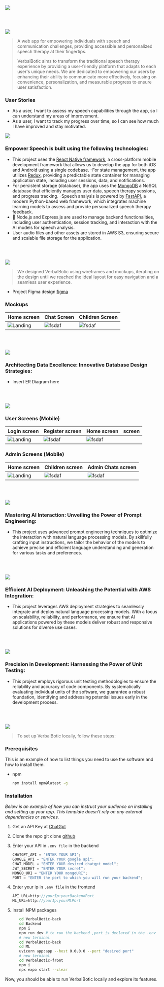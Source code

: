 <img src="./readme/title1.svg"/>

<br><br>

<!-- project philosophy -->
<img src="./readme/title2.svg"/>

> A web app for empowering individuals with speech and communication challenges, providing accessible and personalized speech therapy at their fingertips.
>
> VerbalBotic aims to transform the traditional speech therapy experience by providing a user-friendly platform that adapts to each user's unique needs. We are dedicated to empowering our users by enhancing their ability to communicate more effectively, focusing on convenience, personalization, and measurable progress to ensure user satisfaction.

### User Stories

- As a user, I want to assess my speech capabilities through the app, so I can understand my areas of improvement.
- As a user, I want to track my progress over time, so I can see how much I have improved and stay motivated.

<!-- Tech stack -->
<img src="./readme/title3.svg"/>

### Empower Speech is built using the following technologies:

- This project uses the [React Native framework](https://reactnative.dev/), a cross-platform mobile development framework that allows us to develop the app for both iOS and Android using a single codebase.
  -For state management, the app utilizes [Redux](https://redux.js.org/), providing a predictable state container for managing application state, including user sessions, data, and notifications.
- For persistent storage (database), the app uses the [MongoDB](https://www.mongodb.com/) a NoSQL database that efficiently manages user data, speech therapy sessions, and progress tracking.
  -Speech analysis is powered by [FastAPI](https://fastapi.tiangolo.com/), a modern Python-based web framework, which integrates machine learning models to assess and provide personalized speech therapy feedback.
- 🚨 Node.js and Express.js are used to manage backend functionalities, including user authentication, session tracking, and interaction with the AI models for speech analysis.
- User audio files and other assets are stored in AWS S3, ensuring secure and scalable file storage for the application.

<br><br>

<!-- UI UX -->
<img src="./readme/title4.svg"/>

> We designed VerbalBotic using wireframes and mockups, iterating on the design until we reached the ideal layout for easy navigation and a seamless user experience.

- Project Figma design [figma](https://www.figma.com/design/lYKnKzfIaeIFI1TjHdQoq5/VerbalBotic?node-id=0-1&t=BDcVcfxbKnYdKN40-1)

### Mockups

| Home screen                             | Chat Screen                           | Children Screen                       |
| --------------------------------------- | ------------------------------------- | ------------------------------------- |
| ![Landing](./readme/demo/1440x1024.png) | ![fsdaf](./readme/demo/1440x1024.png) | ![fsdaf](./readme/demo/1440x1024.png) |

<br><br>

<!-- Database Design -->
<img src="./readme/title5.svg"/>

### Architecting Data Excellence: Innovative Database Design Strategies:

- Insert ER Diagram here

<br><br>

<!-- Implementation -->
<img src="./readme/title6.svg"/>

### User Screens (Mobile)

| Login screen                         | Register screen                       | Home screen                             | screen |
| ------------------------------------ | ------------------------------------- | --------------------------------------- | ------ |
| ![Landing](./readme/demo/Login.jpeg) | ![fsdaf](./readme/demo/register.jpeg) | ![fsdaf](./readme/demo/childChats.jpeg) |

### Admin Screens (Mobile)

| Home screen                              | Children screen                       | Admin Chats screen                      |
| ---------------------------------------- | ------------------------------------- | --------------------------------------- |
| ![Landing](./readme/demo/adminHome.jpeg) | ![fsdaf](./readme/demo/children.jpeg) | ![fsdaf](./readme/demo/adminchats.jpeg) |

<br><br>

<!-- Prompt Engineering -->
<img src="./readme/title7.svg"/>

### Mastering AI Interaction: Unveiling the Power of Prompt Engineering:

- This project uses advanced prompt engineering techniques to optimize the interaction with natural language processing models. By skillfully crafting input instructions, we tailor the behavior of the models to achieve precise and efficient language understanding and generation for various tasks and preferences.

<br><br>

<!-- AWS Deployment -->
<img src="./readme/title8.svg"/>

### Efficient AI Deployment: Unleashing the Potential with AWS Integration:

- This project leverages AWS deployment strategies to seamlessly integrate and deploy natural language processing models. With a focus on scalability, reliability, and performance, we ensure that AI applications powered by these models deliver robust and responsive solutions for diverse use cases.

<br><br>

<!-- Unit Testing -->
<img src="./readme/title9.svg"/>

### Precision in Development: Harnessing the Power of Unit Testing:

- This project employs rigorous unit testing methodologies to ensure the reliability and accuracy of code components. By systematically evaluating individual units of the software, we guarantee a robust foundation, identifying and addressing potential issues early in the development process.

<br><br>

<!-- How to run -->
<img src="./readme/title10.svg"/>

> To set up VerbalBotic locally, follow these steps:

### Prerequisites

This is an example of how to list things you need to use the software and how to install them.

- npm
  ```sh
  npm install npm@latest -g
  ```

### Installation

_Below is an example of how you can instruct your audience on installing and setting up your app. This template doesn't rely on any external dependencies or services._

1. Get an API Key at [ChatGpt](https://openai.com)
2. Clone the repo
   git clone [github](https://github.com/hadi-karnib/VerbalBotic.git)
3. Enter your API in `.env file` in the backend

   ```js
   CHATGPT_API = "ENTER YOUR API";
   GOOGLE_API = "ENTER YOUR google api";
   CHAT_MODEL = "ENTER YOUR desired chatgpt model";
   JWT_SECRET = "ENTER YOUR secret";
   MONGO_URI = "ENTER YOUR mongoURI";
   PORT = "ENTER the port to which you will run your backend";
   ```

4. Enter your ip in `.env file` in the frontend

   ```js
   API_URL=http://yourIp:yourBackendPort
   ML_URL=http://yourIp:yourMLPort
   ```

5. Install NPM packages

   ```sh
      cd VerbalBotic-back
      cd Backend
      npm i
      npm run dev # to run the backend ,port is declared in the .env
      # new terminal
      cd VerbalBotic-back
      cd ML
      uvicorn app:app --host 0.0.0.0 --port "desired port"
      # new terminal
      cd VerbalBotic-front
      npm i
      npx expo start --clear
   ```

Now, you should be able to run VerbalBotic locally and explore its features.
